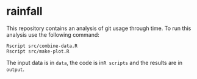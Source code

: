# rainfall

This repository contains an analysis of git usage through time.
To run this analysis use the following command:
```
Rscript src/combine-data.R
Rscript src/make-plot.R
```
The input data is in `data`, the code is in`R scripts` and the results are in `output`.
